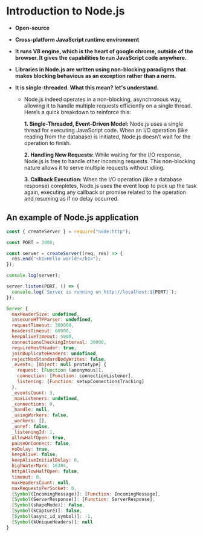 # Introduction to Node.js

- **Open-source**
- **Cross-platform JavaScript runtime environment**
- **It runs V8 engine, which is the heart of google chrome, outside of the browser. It gives the capabilities to run JavaScript code anywhere.**
- **Libraries in Node.js are written using non-blocking paradigms that makes blocking behavious as an exception rather than a norm.**

- **It is single-threaded. What this mean? let's understand.**

  - Node.js indeed operates in a non-blocking, asynchronous way, allowing it to handle multiple requests efficiently on a single thread. Here’s a quick breakdown to reinforce this:

    **1. Single-Threaded, Event-Driven Model:** Node.js uses a single thread for executing JavaScript code. When an I/O operation (like reading from the database) is initiated, Node.js doesn’t wait for the operation to finish.

    **2. Handling New Requests:** While waiting for the I/O response, Node.js is free to handle other incoming requests. This non-blocking nature allows it to serve multiple requests without idling.

    **3. Callback Execution:** When the I/O operation (like a database response) completes, Node.js uses the event loop to pick up the task again, executing any callback or promise related to the operation and resuming as if no delay occurred.

## An example of Node.js application

```js
const { createServer } = require("node:http");

const PORT = 3000;

const server = createServer((req, res) => {
  res.end("<h1>Hello world!</h1>");
});

console.log(server);

server.listen(PORT, () => {
  console.log(`Server is running on http://localhost:${PORT}`);
});
```

```js
Server {
  maxHeaderSize: undefined,
  insecureHTTPParser: undefined,
  requestTimeout: 300000,
  headersTimeout: 60000,
  keepAliveTimeout: 5000,
  connectionsCheckingInterval: 30000,
  requireHostHeader: true,
  joinDuplicateHeaders: undefined,
  rejectNonStandardBodyWrites: false,
  _events: [Object: null prototype] {
    request: [Function (anonymous)],
    connection: [Function: connectionListener],
    listening: [Function: setupConnectionsTracking]
  },
  _eventsCount: 3,
  _maxListeners: undefined,
  _connections: 0,
  _handle: null,
  _usingWorkers: false,
  _workers: [],
  _unref: false,
  _listeningId: 1,
  allowHalfOpen: true,
  pauseOnConnect: false,
  noDelay: true,
  keepAlive: false,
  keepAliveInitialDelay: 0,
  highWaterMark: 16384,
  httpAllowHalfOpen: false,
  timeout: 0,
  maxHeadersCount: null,
  maxRequestsPerSocket: 0,
  [Symbol(IncomingMessage)]: [Function: IncomingMessage],
  [Symbol(ServerResponse)]: [Function: ServerResponse],
  [Symbol(shapeMode)]: false,
  [Symbol(kCapture)]: false,
  [Symbol(async_id_symbol)]: -1,
  [Symbol(kUniqueHeaders)]: null
}
```
